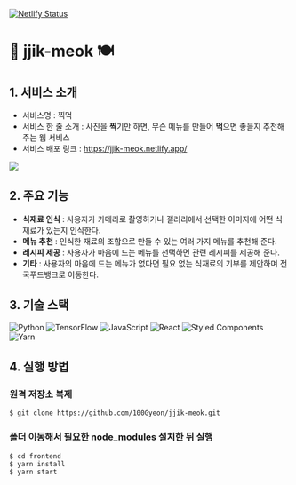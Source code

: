 [![Netlify Status](https://api.netlify.com/api/v1/badges/656c05dd-5449-4f43-806b-1a9d8e24bfd5/deploy-status)](https://app.netlify.com/sites/jjik-meok/deploys)
# 📸 jjik-meok 🍽️

## 1. 서비스 소개
- 서비스명 : 찍먹
- 서비스 한 줄 소개 : 사진을 **찍**기만 하면, 무슨 메뉴를 만들어 **먹**으면 좋을지 추천해 주는 웹 서비스
- 서비스 배포 링크 : https://jjik-meok.netlify.app/

![](https://user-images.githubusercontent.com/58380158/172028845-e98db5ca-d1bd-4ea2-ac79-de1dd503d270.png)

## 2. 주요 기능
- **식재료 인식** : 사용자가 카메라로 촬영하거나 갤러리에서 선택한 이미지에 어떤 식재료가 있는지 인식한다.
- **메뉴 추천** : 인식한 재료의 조합으로 만들 수 있는 여러 가지 메뉴를 추천해 준다.
- **레시피 제공** : 사용자가 마음에 드는 메뉴를 선택하면 관련 레시피를 제공해 준다.
- **기타** : 사용자의 마음에 드는 메뉴가 없다면 필요 없는 식재료의 기부를 제안하며 전국푸드뱅크로 이동한다.

## 3. 기술 스택
![Python](https://img.shields.io/badge/python-3670A0?style=for-the-badge&logo=python&logoColor=ffdd54) ![TensorFlow](https://img.shields.io/badge/TensorFlow-%23FF6F00.svg?style=for-the-badge&logo=TensorFlow&logoColor=white) ![JavaScript](https://img.shields.io/badge/javascript-%23323330.svg?style=for-the-badge&logo=javascript&logoColor=%23F7DF1E) ![React](https://img.shields.io/badge/react-%2320232a.svg?style=for-the-badge&logo=react&logoColor=%2361DAFB) ![Styled Components](https://img.shields.io/badge/styled--components-DB7093?style=for-the-badge&logo=styled-components&logoColor=white) ![Yarn](https://img.shields.io/badge/yarn-%232C8EBB.svg?style=for-the-badge&logo=yarn&logoColor=white)

## 4. 실행 방법
### 원격 저장소 복제
```
$ git clone https://github.com/100Gyeon/jjik-meok.git
```
### 폴더 이동해서 필요한 node_modules 설치한 뒤 실행
```
$ cd frontend
$ yarn install
$ yarn start
```
